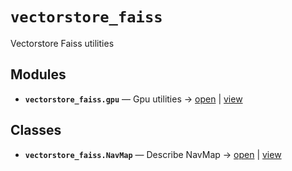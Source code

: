 # `vectorstore_faiss`

Vectorstore Faiss utilities

<!-- START doctoc generated TOC please keep comment here to allow auto update -->
<!-- END doctoc generated TOC please keep comment here to allow auto update -->

## Modules

- **`vectorstore_faiss.gpu`** — Gpu utilities → [open](vscode://file//home/paul/kgfoundry/src/vectorstore_faiss/gpu.py:1:1) | [view](https://github.com/github.com/paul-heyse/blob/e7c4e78c19ae05abca7f9008be5089b9da0724b1/src/vectorstore_faiss/gpu.py#L1)

## Classes

- **`vectorstore_faiss.NavMap`** — Describe NavMap → [open](vscode://file//home/paul/kgfoundry/src/kgfoundry_common/navmap_types.py:32:1) | [view](https://github.com/github.com/paul-heyse/blob/e7c4e78c19ae05abca7f9008be5089b9da0724b1/src/kgfoundry_common/navmap_types.py#L32-L45)
<!-- agent:readme v1 sha:e7c4e78c19ae05abca7f9008be5089b9da0724b1 content:cc9c18e2de98 -->
